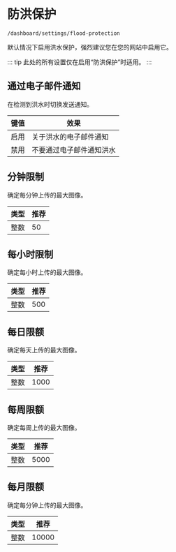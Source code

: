 # 防洪保护

`/dashboard/settings/flood-protection`

默认情况下启用洪水保护，强烈建议您在您的网站中启用它。

::: tip
此处的所有设置仅在启用“防洪保护”时适用。
:::

## 通过电子邮件通知

在检测到洪水时切换发送通知。

|键值 |效果|
| -------- | --------------------------- |
|启用|关于洪水的电子邮件通知 |
|禁用|不要通过电子邮件通知洪水 |

## 分钟限制

确定每分钟上传的最大图像。

|类型 |推荐 |
| ------- | ----------- |
|整数 | 50 |

## 每小时限制

确定每小时上传的最大图像。

|类型 |推荐 |
| ------- | ----------- |
|整数 | 500 |

## 每日限额

确定每天上传的最大图像。

|类型 |推荐 |
| ------- | ----------- |
|整数 | 1000 |

## 每周限额

确定每周上传的最大图像。

|类型 |推荐 |
| ------- | ----------- |
|整数 | 5000 |

## 每月限额

确定每分钟上传的最大图像。

|类型 |推荐 |
| ------- | ----------- |
|整数 | 10000 |
